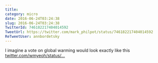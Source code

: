 ```yaml
---
title: 
category: micro
date: 2016-06-24T03:24:38
slug: 2016-06-24T03:24:38
TwitterId: 746182217404014592
TweetUrl: https://twitter.com/mark_philpot/status/746182217404014592
ReTweetUser: annbordetsky
---
```


<i class="fa fa-retweet" aria-hidden="true"></i> I imagine a vote on global warming would look exactly like this  [twitter.com/wmyeoh/status/…](https://twitter.com/wmyeoh/status/746150360318763008)